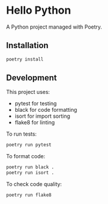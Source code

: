 # Hello Python

A Python project managed with Poetry.

## Installation

```bash
poetry install
```

## Development

This project uses:
- pytest for testing
- black for code formatting
- isort for import sorting
- flake8 for linting

To run tests:
```bash
poetry run pytest
```

To format code:
```bash
poetry run black .
poetry run isort .
```

To check code quality:
```bash
poetry run flake8
``` 